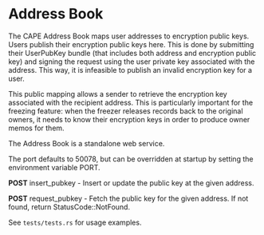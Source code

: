# Address Book

The CAPE Address Book maps user addresses to encryption public
keys. Users publish their encryption public keys here. This is done by
submitting their UserPubKey bundle (that includes both address and
encryption public key) and signing the request using the user private
key associated with the address. This way, it is infeasible to publish
an invalid encryption key for a user.

This public mapping allows a sender to retrieve the encryption key
associated with the recipient address. This is particularly important
for the freezing feature: when the freezer releases records back to
the original owners, it needs to know their encryption keys in order
to produce owner memos for them.

The Address Book is a standalone web service.

The port defaults to 50078, but can be overridden at startup by
setting the environment variable PORT.

**POST** insert_pubkey - Insert or update the public key at the given address.

**POST** request_pubkey - Fetch the public key for the given address. If
not found, return StatusCode::NotFound.

See `tests/tests.rs` for usage examples.

